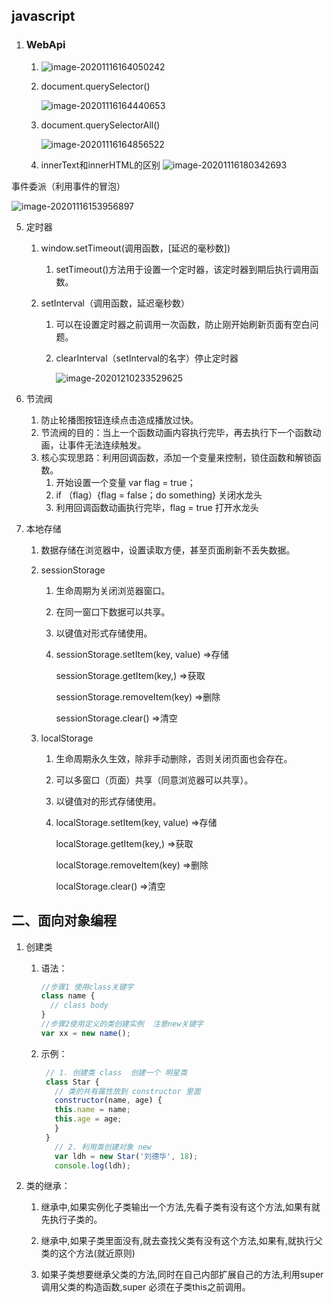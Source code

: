 ## javascript

1. ### WebApi

   1. ![image-20201116164050242](C:\Users\29635\AppData\Roaming\Typora\typora-user-images\image-20201116164050242.png)

   2. document.querySelector()

      ![image-20201116164440653](C:\Users\29635\AppData\Roaming\Typora\typora-user-images\image-20201116164440653.png)

   3. document.querySelectorAll()

      

      ![image-20201116164856522](C:\Users\29635\AppData\Roaming\Typora\typora-user-images\image-20201116164856522.png)

   4. innerText和innerHTML的区别	![image-20201116180342693](C:\Users\29635\AppData\Roaming\Typora\typora-user-images\image-20201116180342693.png)

   

事件委派（利用事件的冒泡）

![image-20201116153956897](C:\Users\29635\AppData\Roaming\Typora\typora-user-images\image-20201116153956897.png)

5. 定时器
   1. window.setTimeout(调用函数，[延迟的毫秒数])
      
      1. setTimeout()方法用于设置一个定时器，该定时器到期后执行调用函数。
      
   2. setInterval（调用函数，延迟毫秒数）

      1. 可以在设置定时器之前调用一次函数，防止刚开始刷新页面有空白问题。

      2. clearInterval（setInterval的名字）停止定时器

         ![image-20201210233529625](C:\Users\29635\AppData\Roaming\Typora\typora-user-images\image-20201210233529625.png)


6. 节流阀
   1. 防止轮播图按钮连续点击造成播放过快。
   2. 节流阀的目的：当上一个函数动画内容执行完毕，再去执行下一个函数动画，让事件无法连续触发。
   3. 核心实现思路：利用回调函数，添加一个变量来控制，锁住函数和解锁函数。
      1. 开始设置一个变量 var flag = true；
      2. if （flag）{flag = false；do something}    关闭水龙头
      3. 利用回调函数动画执行完毕，flag = true     打开水龙头

7. 本地存储

   1. 数据存储在浏览器中，设置读取方便，甚至页面刷新不丢失数据。

   2. sessionStorage

      1. 生命周期为关闭浏览器窗口。

      2. 在同一窗口下数据可以共享。

      3. 以键值对形式存储使用。

      4. sessionStorage.setItem(key, value)  =>存储

         sessionStorage.getItem(key,)  =>获取

         sessionStorage.removeItem(key)  =>删除

         sessionStorage.clear()  =>清空

   3. localStorage

      1. 生命周期永久生效，除非手动删除，否则关闭页面也会存在。

      2. 可以多窗口（页面）共享（同意浏览器可以共享）。

      3. 以键值对的形式存储使用。

      4. localStorage.setItem(key, value)  =>存储

         localStorage.getItem(key,)  =>获取

         localStorage.removeItem(key)  =>删除

         localStorage.clear()  =>清空

## 二、面向对象编程

 1. 创建类

     1. 语法：

        ```js
        //步骤1 使用class关键字
        class name {
          // class body
        }     
        //步骤2使用定义的类创建实例  注意new关键字
        var xx = new name(); 
        ```

    2. 示例：

       ```js
        // 1. 创建类 class  创建一个 明星类
        class Star {
          // 类的共有属性放到 constructor 里面
          constructor(name, age) {
          this.name = name;
          this.age = age;
          }
        }
          // 2. 利用类创建对象 new
          var ldh = new Star('刘德华', 18);
          console.log(ldh);
       ```

2. 类的继承：
   1. 继承中,如果实例化子类输出一个方法,先看子类有没有这个方法,如果有就先执行子类的。
   
   2. 继承中,如果子类里面没有,就去查找父类有没有这个方法,如果有,就执行父类的这个方法(就近原则)
   
   3. 如果子类想要继承父类的方法,同时在自己内部扩展自己的方法,利用super 调用父类的构造函数,super 必须在子类this之前调用。
   
      